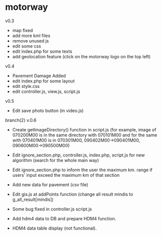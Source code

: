 motorway
========
v0.3
- map fixed
- add more kml files
- remove unused js
- edit some css
- edit index.php for some texts
- add geolocation feature (click on the motorway logo on the top left)


v0.4 
- Pavement Damage Added
- edit index.php for some layout
- edit style.css
- edit controller.js, view.js, script.js

v0.5
- Edit save photo button (in video.js)

branch(2)
v.0.6

- Create getImageDirectory() function in script.js (for example, image of 070200M00 is in the same directory with 070101M00 and for the same with 070401M00 is in 070301M00, 090402M00->090401M00, 090600M00->090500M00)
- Edit ignore_section.php, controller.js, index.php, script.js for new algorithm (search for the whole main way)
- Edit ignore_section.php to inform the user the maximum km. range if users' input exceed the maximum km of that section
- Add new data for pavement (csv file)
- Edit gis.js at addPoints function (change all result mindis to g_all_result[mindis])
- Some bug fixed in controller.js script.js

- Add hdm4 data to DB and prepare HDM4 function.
- HDM4 data table display (not functional).